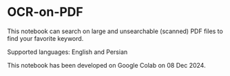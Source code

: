 # OCR-on-PDF
This notebook can search on large and unsearchable (scanned) PDF files to find your favorite keyword. 

Supported languages: English and Persian

This notebook has been developed on Google Colab on 08 Dec 2024. 
